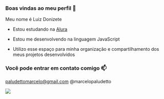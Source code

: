 ### Boas vindas ao meu perfil 💙

Meu nome é Luiz Donizete

- Estou estudando na [Alura](https://www.alura.com.br)

- Estou me desenvolvendo na linguagem JavaScript
- Utilizo esse espaço para minha organização e compartilhamento dos meus projetos desenvolvidos

### Você pode entrar em contato comigo 📫

paludettomarcelo@gmail.com
@marcelopaludetto

![](https://media1.tenor.com/m/RLaiVDM-SlkAAAAd/hi-bye-hi.gif)
